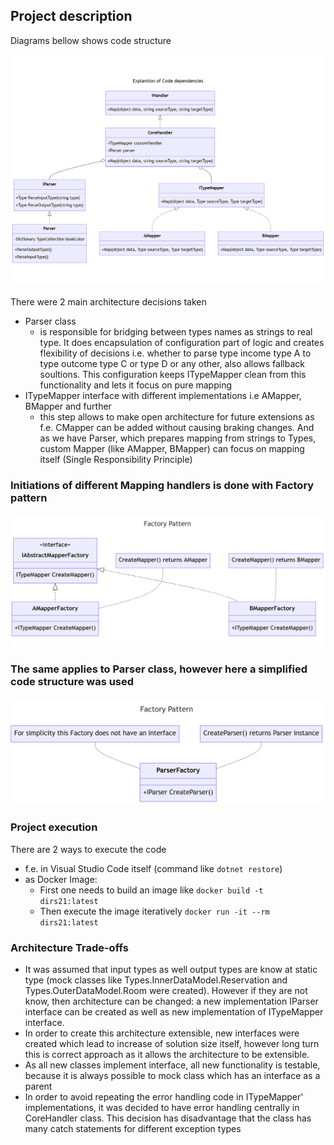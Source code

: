## Project description

Diagrams bellow shows code structure

![](images/codestructure.png)

There were 2 main architecture decisions taken
- Parser class
  - is responsible for bridging between types names as strings to real type. It does encapsulation of configuration part of logic and creates flexibility of decisions i.e. whether to parse type income type A to type outcome type C or type D or any other, also allows fallback soultions. This configuration keeps ITypeMapper clean from this functionality and lets it focus on pure mapping
- ITypeMapper interface with different implementations i.e AMapper, BMapper and further
  - this step allows to make open architecture for future extensions as f.e. CMapper can be added without causing braking changes. And as we have Parser, which prepares mapping from strings to Types, custom Mapper (like AMapper, BMapper) can focus on mapping itself (Single Responsibility Principle)




### Initiations of different Mapping handlers is done with Factory pattern
![](images/factorypattern1.png)


### The same applies to Parser class, however here a simplified code structure was used
![](images/factorypattern2.png)

### Project execution
There are 2 ways to execute the code
- f.e. in Visual Studio Code itself (command like `dotnet restore`)
- as Docker Image:
  - First one needs to build an image like `docker build -t dirs21:latest`
  - Then execute the image iteratively `docker run -it --rm dirs21:latest`

### Architecture Trade-offs
- It was assumed that input types as well output types are know at static type (mock classes like Types.InnerDataModel.Reservation and Types.OuterDataModel.Room were created). However if they are not know, then architecture can be changed: a new implementation IParser interface can be created as well as new implementation of ITypeMapper interface.
- In order to create this architecture extensible, new interfaces were created which lead to increase of solution size itself, however long turn this is correct approach as it allows the architecture to be extensible.
- As all new classes implement interface, all new functionality is testable, because it is always possible to mock class which has an interface as a parent
- In order to avoid repeating the error handling code in ITypeMapper' implementations, it was decided to have error handling centrally in CoreHandler class. This decision has disadvantage that the class has many catch statements for different exception types


    
